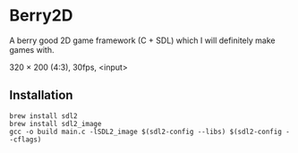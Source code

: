 # Berry2D

A berry good 2D game framework (C + SDL) which I will definitely make games with.

320 × 200 (4:3), 30fps, \<input\>

## Installation

```
brew install sdl2
brew install sdl2_image
gcc -o build main.c -lSDL2_image $(sdl2-config --libs) $(sdl2-config --cflags)
```